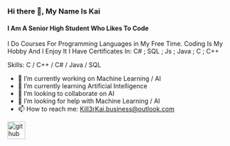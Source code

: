 ### Hi there 👋, My Name Is Kai
#### I Am A Senior High Student Who Likes To Code
I Do Courses For Programming Languages in My Free Time.
Coding Is My Hobby And I Enjoy It
I Have Certificates In: C# ; SQL ; Js ; Java ; C ; C++

Skills: C / C++ / C# / Java / SQL 

- 🔭 I’m currently working on Machine Learning / AI 
- 🌱 I’m currently learning Artificial Intelligence 
- 👯 I’m looking to collaborate on AI 
- 🤔 I’m looking for help with Machine Learning / AI 
- 📫 How to reach me: Kill3rKai.business@outlook.com 


[<img src='https://cdn.jsdelivr.net/npm/simple-icons@3.0.1/icons/github.svg' alt='github' height='40'>](https://github.com/Kill3rKai)  

